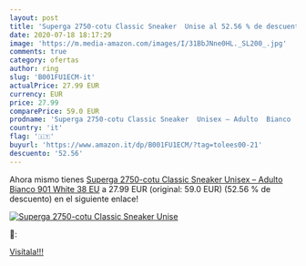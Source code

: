 ```yaml
---
layout: post
title: 'Superga 2750-cotu Classic Sneaker  Unise al 52.56 % de descuento'
date: 2020-07-18 18:17:29
image: 'https://m.media-amazon.com/images/I/31BbJNne0HL._SL200_.jpg'
comments: true
category: ofertas
author: ring
slug: 'B001FU1ECM-it'
actualPrice: 27.99 EUR
currency: EUR
price: 27.99
comparePrice: 59.0 EUR
prodname: 'Superga 2750-cotu Classic Sneaker  Unisex – Adulto  Bianco  901 White   38 EU'
country: 'it'
flag: '🇮🇹'
buyurl: 'https://www.amazon.it/dp/B001FU1ECM/?tag=tolees00-21'
descuento: '52.56'
---
```


Ahora mismo tienes [Superga 2750-cotu Classic Sneaker  Unisex – Adulto  Bianco  901 White   38 EU](https://www.amazon.it/dp/B001FU1ECM/?tag=tolees00-21) a 27.99 EUR (original: 59.0 EUR) (52.56 %  de descuento) en el siguiente enlace!

[![Superga 2750-cotu Classic Sneaker  Unise](https://m.media-amazon.com/images/I/31BbJNne0HL._SL200_.jpg)](https://www.amazon.it/dp/B001FU1ECM/?tag=tolees00-21)

🔎:


[Visítala!!!](https://www.amazon.it/dp/B001FU1ECM/?tag=tolees00-21)
